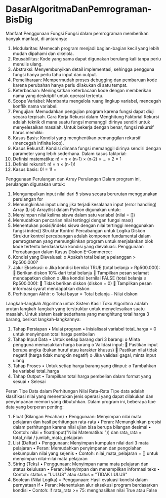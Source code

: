 # DasarAlgoritmaDanPemrograman-BisDig
Manfaat Penggunaan Fungsi
Fungsi dalam pemrograman memberikan banyak manfaat, di antaranya:
1.	Modularitas: Memecah program menjadi bagian-bagian kecil yang lebih mudah dipahami dan dikelola.
2.	Reusabilitas: Kode yang sama dapat digunakan berulang kali tanpa perlu menulis ulang.
3.	Abstraksi: Menyembunyikan detail implementasi, sehingga pengguna fungsi hanya perlu tahu input dan output.
4.	Pemeliharaan: Mempermudah proses debugging dan pembaruan kode karena perubahan hanya perlu dilakukan di satu tempat.
5.	Keterbacaan: Meningkatkan keterbacaan kode dengan memberikan nama yang deskriptif untuk operasi tertentu.
6.	Scope Variabel: Membantu mengelola ruang lingkup variabel, mencegah konflik nama variabel.
7.	Pengujian: Memudahkan pengujian program karena fungsi dapat diuji secara terpisah.
Cara Kerja Rekursi dalam Menghitung Faktorial
Rekursi adalah teknik di mana suatu fungsi memanggil dirinya sendiri untuk menyelesaikan masalah. Untuk bekerja dengan benar, fungsi rekursif harus memiliki:
1.	Kasus Basis: Kondisi yang menghentikan pemanggilan rekursif (mencegah infinite loop).
2.	Kasus Rekursif: Kondisi dimana fungsi memanggil dirinya sendiri dengan parameter yang lebih sederhana.
Dalam kasus faktorial:
1.	Definisi matematika: n! = n × (n-1) × (n-2) × ... × 2 × 1
2.	Definisi rekursif: n! = n × (n-1)!
3.	Kasus basis: 0! = 1! = 

Penggunaan Perulangan dan Array
Perulangan
Dalam program ini, perulangan digunakan untuk:
1.	Mengumpulkan input nilai dari 5 siswa secara berurutan menggunakan perulangan for
2.	Memungkinkan input ulang jika terjadi kesalahan input (error handling)
Array (List)
Array/list dalam Python digunakan untuk:
1.	Menyimpan nilai kelima siswa dalam satu variabel (nilai = [])
2.	Memudahkan pencarian nilai tertinggi dengan fungsi max()
3.	Menentukan posisi/indeks siswa dengan nilai tertinggi menggunakan fungsi index()
Struktur Kontrol Percabangan untuk Logika Diskon
Struktur kontrol percabangan adalah komponen fundamental dalam pemrograman yang memungkinkan program untuk menjalankan blok kode tertentu berdasarkan kondisi yang dievaluasi.
Penggunaan Percabangan dalam Kasus Diskon E-Commerce:
1.	Kondisi yang Dievaluasi: 
o	Apakah total belanja pelanggan > Rp500.000?
2.	Jalur Eksekusi: 
o	Jika kondisi bernilai TRUE (total belanja > Rp500.000): 
	Berikan diskon 10% dari total belanja
	Tampilkan pesan selamat mendapatkan diskon
o	Jika kondisi bernilai FALSE (total belanja ≤ Rp500.000): 
	Tidak berikan diskon (diskon = 0)
	Tampilkan pesan informasi syarat mendapatkan diskon
3.	Perhitungan Akhir: 
o	Total bayar = Total belanja - Nilai diskon

Langkah-langkah Algoritma untuk Sistem Kasir Toko
Algoritma adalah urutan langkah-langkah yang terstruktur untuk menyelesaikan suatu masalah. Untuk sistem kasir sederhana yang menghitung total harga 3 barang, berikut langkah-langkahnya:
1. Tahap Persiapan
•	Mulai program
•	Inisialisasi variabel total_harga = 0 untuk menyimpan total harga pembelian
2. Tahap Input Data
•	Untuk setiap barang dari 3 barang: 
o	Minta pengguna memasukkan harga barang
o	Validasi input: 
	Pastikan input berupa angka (bukan huruf atau karakter khusus)
	Pastikan nilai tidak negatif (harga tidak mungkin negatif)
o	Jika validasi gagal, minta input ulang
3. Tahap Proses
•	Untuk setiap harga barang yang diinput: 
o	Tambahkan ke variabel total_harga
4. Tahap Output
•	Tampilkan total harga pembelian dalam format yang sesuai
•	Selesai

Peran Tipe Data dalam Perhitungan Nilai Rata-Rata
Tipe data adalah klasifikasi nilai yang menentukan jenis operasi yang dapat dilakukan dan penyimpanan memori yang dibutuhkan. Dalam program ini, beberapa tipe data yang berperan penting:
1. Float (Bilangan Pecahan)
•	Penggunaan: Menyimpan nilai mata pelajaran dan hasil perhitungan rata-rata
•	Peran: Memungkinkan presisi dalam perhitungan karena nilai ujian bisa berupa bilangan desimal
•	Contoh: nilai = float(input("Nilai Matematika: ")) dan rata_rata = total_nilai / jumlah_mata_pelajaran
2. List (Daftar)
•	Penggunaan: Menyimpan kumpulan nilai dari 3 mata pelajaran
•	Peran: Memudahkan penyimpanan dan pengolahan sekumpulan nilai yang sejenis
•	Contoh: nilai_mata_pelajaran = [] untuk menyimpan nilai-nilai mata pelajaran
3. String (Teks)
•	Penggunaan: Menyimpan nama mata pelajaran dan status kelulusan
•	Peran: Menyimpan dan menampilkan informasi teks
•	Contoh: status = "LULUS" atau status = "TIDAK LULUS"
4. Boolean (Nilai Logika)
•	Penggunaan: Hasil evaluasi kondisi dalam pernyataan if
•	Peran: Menentukan alur eksekusi program berdasarkan kondisi
•	Contoh: if rata_rata >= 75: menghasilkan nilai True atau False
